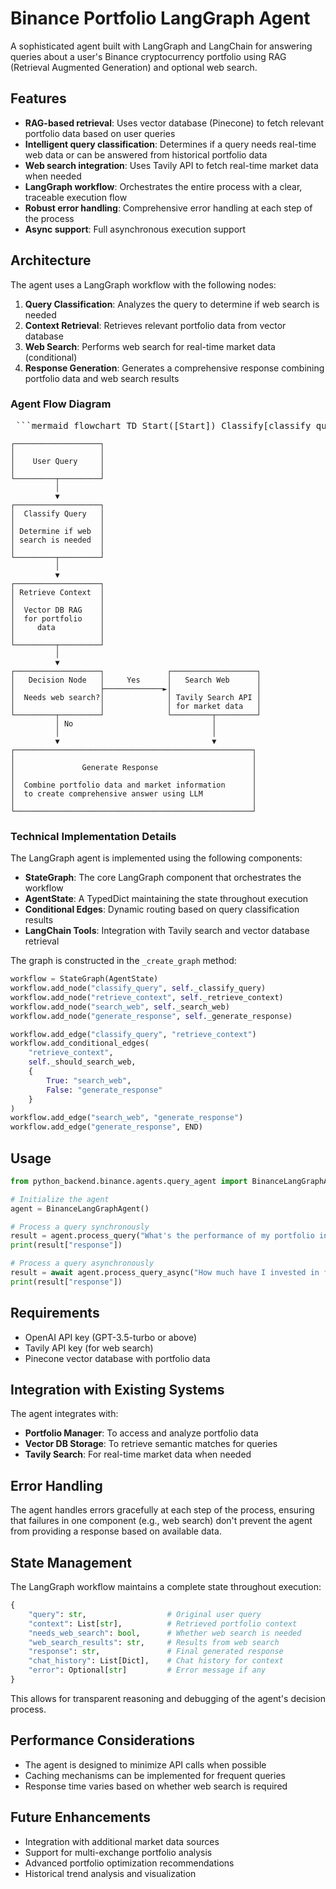 # Binance Portfolio LangGraph Agent

A sophisticated agent built with LangGraph and LangChain for answering queries about a user's Binance cryptocurrency portfolio using RAG (Retrieval Augmented Generation) and optional web search.

## Features

- **RAG-based retrieval**: Uses vector database (Pinecone) to fetch relevant portfolio data based on user queries
- **Intelligent query classification**: Determines if a query needs real-time web data or can be answered from historical portfolio data
- **Web search integration**: Uses Tavily API to fetch real-time market data when needed
- **LangGraph workflow**: Orchestrates the entire process with a clear, traceable execution flow
- **Robust error handling**: Comprehensive error handling at each step of the process
- **Async support**: Full asynchronous execution support

## Architecture

The agent uses a LangGraph workflow with the following nodes:

1. **Query Classification**: Analyzes the query to determine if web search is needed
2. **Context Retrieval**: Retrieves relevant portfolio data from vector database
3. **Web Search**: Performs web search for real-time market data (conditional)
4. **Response Generation**: Generates a comprehensive response combining portfolio data and web search results

### Agent Flow Diagram

<pre> ```mermaid flowchart TD Start([Start]) Classify[classify_query] Retrieve[retrieve_context] Decision{_should_search_web?} Search[search_web] Generate[generate_response] End([End]) Start --> Classify Classify --> Retrieve Retrieve --> Decision Decision -- True --> Search Decision -- False --> Generate Search --> Generate Generate --> End ``` </pre>

```
┌───────────────────┐
│                   │
│    User Query     │
│                   │
└─────────┬─────────┘
          │
          ▼
┌───────────────────┐
│  Classify Query   │
│                   │
│ Determine if web  │
│ search is needed  │
│                   │
└─────────┬─────────┘
          │
          ▼
┌───────────────────┐
│ Retrieve Context  │
│                   │
│  Vector DB RAG    │
│  for portfolio    │
│     data          │
│                   │
└─────────┬─────────┘
          │
          ▼
┌───────────────────┐              ┌───────────────────┐
│   Decision Node   │     Yes      │   Search Web      │
│                   ├─────────────►│                   │
│  Needs web search?│              │ Tavily Search API │
│                   │              │ for market data   │
└─────────┬─────────┘              └─────────┬─────────┘
          │ No                               │
          │                                  │
          ▼                                  ▼
┌─────────────────────────────────────────────────────┐
│                                                     │
│               Generate Response                     │
│                                                     │
│  Combine portfolio data and market information      │
│  to create comprehensive answer using LLM           │
│                                                     │
└─────────────────────────────────────────────────────┘
```

### Technical Implementation Details

The LangGraph agent is implemented using the following components:

- **StateGraph**: The core LangGraph component that orchestrates the workflow
- **AgentState**: A TypedDict maintaining the state throughout execution
- **Conditional Edges**: Dynamic routing based on query classification results
- **LangChain Tools**: Integration with Tavily search and vector database retrieval

The graph is constructed in the `_create_graph` method:

```python
workflow = StateGraph(AgentState)
workflow.add_node("classify_query", self._classify_query)
workflow.add_node("retrieve_context", self._retrieve_context)
workflow.add_node("search_web", self._search_web)
workflow.add_node("generate_response", self._generate_response)

workflow.add_edge("classify_query", "retrieve_context")
workflow.add_conditional_edges(
    "retrieve_context",
    self._should_search_web,
    {
        True: "search_web",
        False: "generate_response"
    }
)
workflow.add_edge("search_web", "generate_response")
workflow.add_edge("generate_response", END)
```

## Usage

```python
from python_backend.binance.agents.query_agent import BinanceLangGraphAgent

# Initialize the agent
agent = BinanceLangGraphAgent()

# Process a query synchronously
result = agent.process_query("What's the performance of my portfolio in the last month?")
print(result["response"])

# Process a query asynchronously
result = await agent.process_query_async("How much have I invested in futures?")
print(result["response"])
```

## Requirements

- OpenAI API key (GPT-3.5-turbo or above)
- Tavily API key (for web search)
- Pinecone vector database with portfolio data

## Integration with Existing Systems

The agent integrates with:

- **Portfolio Manager**: To access and analyze portfolio data
- **Vector DB Storage**: To retrieve semantic matches for queries
- **Tavily Search**: For real-time market data when needed

## Error Handling

The agent handles errors gracefully at each step of the process, ensuring that failures in one component (e.g., web search) don't prevent the agent from providing a response based on available data.

## State Management

The LangGraph workflow maintains a complete state throughout execution:

```python
{
    "query": str,                  # Original user query
    "context": List[str],          # Retrieved portfolio context
    "needs_web_search": bool,      # Whether web search is needed
    "web_search_results": str,     # Results from web search
    "response": str,               # Final generated response
    "chat_history": List[Dict],    # Chat history for context
    "error": Optional[str]         # Error message if any
}
```

This allows for transparent reasoning and debugging of the agent's decision process.

## Performance Considerations

- The agent is designed to minimize API calls when possible
- Caching mechanisms can be implemented for frequent queries
- Response time varies based on whether web search is required

## Future Enhancements

- Integration with additional market data sources
- Support for multi-exchange portfolio analysis
- Advanced portfolio optimization recommendations
- Historical trend analysis and visualization 